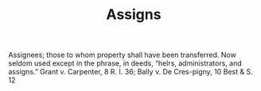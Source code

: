---
title: Assigns
letter: A
permalink: "/definitions/assigns.html"
body: Assignees; those to whom property shall have been transferred. Now seldom used
  except in the phrase, in deeds, “helrs, administrators, and assigns.” Grant v. Carpenter,
  8 R. I. 36; Bally v. De Cres-pigny, 10 Best & S. 12
published_at: '2018-07-07'
source: Black's Law Dictionary
layout: post
---
